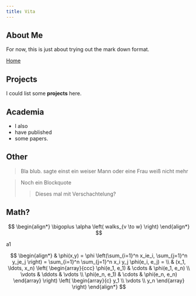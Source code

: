 ```yaml
---
title: Vita
---
```


## About Me

For now, this is just about trying out the mark down format.

[Home](index.html)

## Projects

I could list some **projects** here.

## Academia

- I also
- have published
- some papers.

## Other

> Bla blub.
> sagte einst ein
> weiser Mann
> oder eine Frau
> weiß nicht mehr

> Noch ein
> Blockquote
>> Dieses mal mit 
>> Verschachtelung?

## Math?

$$
\begin{align*}
\bigoplus \alpha \left( walks_{v \to w} \right)
\end{align*}
$$

a1

$$
\begin{align*}
  & \phi(x,y) = \phi \left(\sum_{i=1}^n x_ie_i, \sum_{j=1}^n y_je_j \right)
  = \sum_{i=1}^n \sum_{j=1}^n x_i y_j \phi(e_i, e_j) = \\
  & (x_1, \ldots, x_n) \left( \begin{array}{ccc}
      \phi(e_1, e_1) & \cdots & \phi(e_1, e_n) \\
      \vdots & \ddots & \vdots \\
      \phi(e_n, e_1) & \cdots & \phi(e_n, e_n)
    \end{array} \right)
  \left( \begin{array}{c}
      y_1 \\
      \vdots \\
      y_n
    \end{array} \right)
\end{align*}
$$

